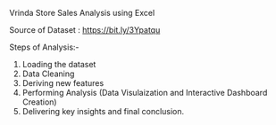 Vrinda Store Sales Analysis using Excel

Source of Dataset : https://bit.ly/3Ypatqu 

Steps of Analysis:-
1. Loading the dataset
2. Data Cleaning
3. Deriving new features
4. Performing Analysis (Data Visulaization and Interactive Dashboard Creation)
5. Delivering key insights and final conclusion.
